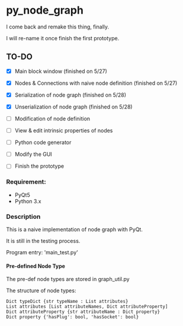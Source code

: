 # py_node_graph

I come back and remake this thing, finally.

I will re-name it once finish the first prototype.

## TO-DO

- [x] Main block window (finished on 5/27)

- [x] Nodes & Connections with naive node definition (finished on 5/27)

- [x] Serialization of node graph (finished on 5/28)

- [x] Unserialization of node graph (finished on 5/28)

- [ ] Modification of node definition

- [ ] View & edit intrinsic properties of nodes 

- [ ] Python code generator

- [ ] Modify the GUI

- [ ] Finish the prototype

### Requirement:

- PyQt5
- Python 3.x

### Description

This is a naive implementation of node graph with PyQt.

It is still in the testing process.

Program entry: 'main_test.py'

#### Pre-defined Node Type

The pre-def node types are stored in graph_util.py

The structure of node types:

```
Dict typeDict {str typeName : List attributes}
List attributes [List attributeNames, Dict attributeProperty]
Dict attributeProperty {str attributeName : Dict property}
Dict property {'hasPlug': bool, 'hasSocket': bool}
```
